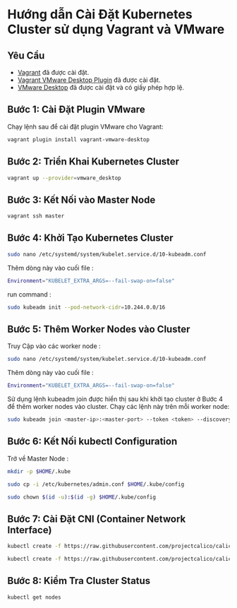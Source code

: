 # Hướng dẫn Cài Đặt Kubernetes Cluster sử dụng Vagrant và VMware

## Yêu Cầu

- [Vagrant](https://www.vagrantup.com/) đã được cài đặt.
- [Vagrant VMware Desktop Plugin](https://www.vagrantup.com/docs/providers/vmware#installation) đã được cài đặt.
- [VMware Desktop](https://www.vmware.com/products/workstation-pro.html) đã được cài đặt và có giấy phép hợp lệ.

## Bước 1: Cài Đặt Plugin VMware

Chạy lệnh sau để cài đặt plugin VMware cho Vagrant:

```bash
vagrant plugin install vagrant-vmware-desktop
```

## Bước 2: Triển Khai Kubernetes Cluster

 ``` bash 
 vagrant up --provider=vmware_desktop 
 ```

## Bước 3: Kết Nối vào Master Node

 ```bash 
 vagrant ssh master
 ```

 ## Bước 4: Khởi Tạo Kubernetes Cluster

``` bash 
sudo nano /etc/systemd/system/kubelet.service.d/10-kubeadm.conf
```

Thêm dòng này vào cuối file : 

```bash 
Environment="KUBELET_EXTRA_ARGS=--fail-swap-on=false"
```

run command : 

```bash 
sudo kubeadm init --pod-network-cidr=10.244.0.0/16 
```

 ## Bước 5: Thêm Worker Nodes vào Cluster

 Truy Cập vào các worker node : 

``` bash 
sudo nano /etc/systemd/system/kubelet.service.d/10-kubeadm.conf
```

Thêm dòng này vào cuối file : 

```bash 
Environment="KUBELET_EXTRA_ARGS=--fail-swap-on=false"
```

Sử dụng lệnh kubeadm join được hiển thị sau khi khởi tạo cluster ở Bước 4 để thêm worker nodes vào cluster. Chạy các lệnh này trên mỗi worker node:

```bash 
sudo kubeadm join <master-ip>:<master-port> --token <token> --discovery-token-ca-cert-hash <hash>
```


 ## Bước 6: Kết Nối kubectl Configuration

 Trở về Master Node : 
 ```bash 
 mkdir -p $HOME/.kube

 sudo cp -i /etc/kubernetes/admin.conf $HOME/.kube/config

 sudo chown $(id -u):$(id -g) $HOME/.kube/config
 ```

## Bước 7: Cài Đặt CNI (Container Network Interface)
```bash 
kubectl create -f https://raw.githubusercontent.com/projectcalico/calico/v3.26.4/manifests/tigera-operator.yaml

kubectl create -f https://raw.githubusercontent.com/projectcalico/calico/v3.26.4/manifests/custom-resources.yaml
```

## Bước 8: Kiểm Tra Cluster Status

```bash 
kubectl get nodes
```
